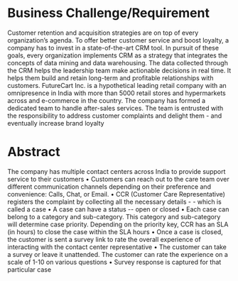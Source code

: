 
Business Challenge/Requirement
=================================

Customer retention and acquisition strategies are on top of every organization’s agenda. 
To offer better customer service and boost loyalty, a company has to invest in a state-of-the-art CRM tool. 
In pursuit of these goals, every organization implements CRM as a strategy that integrates the concepts of data mining and data warehousing. 
The data collected through the CRM helps the leadership team make actionable decisions in real time. 
It helps them build and retain long-term and profitable relationships with customers. FutureCart Inc. 
is a hypothetical leading retail company with an omnipresence in India with more than 5000 retail stores and hypermarkets across and e-commerce in the country. 
The company has formed a dedicated team to handle after-sales services. The team is entrusted with the responsibility to address 
customer complaints and delight them - and eventually increase brand loyalty

Abstract
=============

The company has multiple contact centers across India to provide support service to their customers
 • Customers can reach out to the care team over different communication channels depending on their preference and convenience: 
 Calls, Chat, or Email. 
 • CCR (Customer Care Representative) registers the complaint by collecting all the necessary details - - which is called a case 
• A case can have a status -- open or closed 
• Each case can belong to a category and sub-category. This category and sub-category will determine case priority. Depending on the priority key, CCR has an SLA (in hours) to close the case within the SLA hours
 • Once a case is closed, the customer is sent a survey link to rate the overall experience of interacting with the contact center representative
 • The customer can take a survey or leave it unattended. The customer can rate the experience on a scale of 1-10 on various questions
 • Survey response is captured for that particular case
